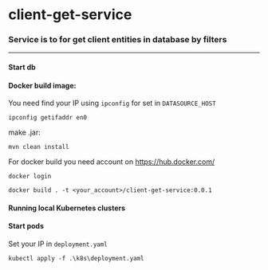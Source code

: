 # client-get-service

### Service is to for get client entities in database by filters

---

#### Start db

#### Docker build image:

You need find your IP using `ipconfig` for set in `DATASOURCE_HOST`

    ipconfig getifaddr en0

make .jar:

    mvn clean install

For docker build you need account on https://hub.docker.com/

    docker login

    docker build . -t <your_account>/client-get-service:0.0.1

#### Running local Kubernetes clusters

#### Start pods

Set your IP in `deployment.yaml`

  ```
  kubectl apply -f .\k8s\deployment.yaml
  ```